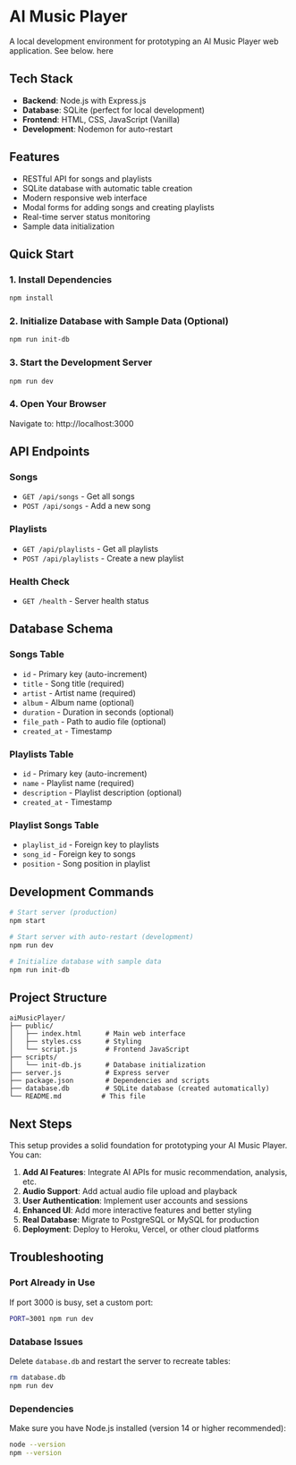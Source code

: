 # AI Music Player

A local development environment for prototyping an AI Music Player web application. See below. here

## Tech Stack

- **Backend**: Node.js with Express.js
- **Database**: SQLite (perfect for local development)
- **Frontend**: HTML, CSS, JavaScript (Vanilla)
- **Development**: Nodemon for auto-restart

## Features

- RESTful API for songs and playlists
- SQLite database with automatic table creation
- Modern responsive web interface
- Modal forms for adding songs and creating playlists
- Real-time server status monitoring
- Sample data initialization

## Quick Start

### 1. Install Dependencies
```bash
npm install
```

### 2. Initialize Database with Sample Data (Optional)
```bash
npm run init-db
```

### 3. Start the Development Server
```bash
npm run dev
```

### 4. Open Your Browser
Navigate to: http://localhost:3000

## API Endpoints

### Songs
- `GET /api/songs` - Get all songs
- `POST /api/songs` - Add a new song

### Playlists
- `GET /api/playlists` - Get all playlists
- `POST /api/playlists` - Create a new playlist

### Health Check
- `GET /health` - Server health status

## Database Schema

### Songs Table
- `id` - Primary key (auto-increment)
- `title` - Song title (required)
- `artist` - Artist name (required)
- `album` - Album name (optional)
- `duration` - Duration in seconds (optional)
- `file_path` - Path to audio file (optional)
- `created_at` - Timestamp

### Playlists Table
- `id` - Primary key (auto-increment)
- `name` - Playlist name (required)
- `description` - Playlist description (optional)
- `created_at` - Timestamp

### Playlist Songs Table
- `playlist_id` - Foreign key to playlists
- `song_id` - Foreign key to songs
- `position` - Song position in playlist

## Development Commands

```bash
# Start server (production)
npm start

# Start server with auto-restart (development)
npm run dev

# Initialize database with sample data
npm run init-db
```

## Project Structure

```
aiMusicPlayer/
├── public/
│   ├── index.html      # Main web interface
│   ├── styles.css      # Styling
│   └── script.js       # Frontend JavaScript
├── scripts/
│   └── init-db.js      # Database initialization
├── server.js           # Express server
├── package.json        # Dependencies and scripts
├── database.db         # SQLite database (created automatically)
└── README.md          # This file
```

## Next Steps

This setup provides a solid foundation for prototyping your AI Music Player. You can:

1. **Add AI Features**: Integrate AI APIs for music recommendation, analysis, etc.
2. **Audio Support**: Add actual audio file upload and playback
3. **User Authentication**: Implement user accounts and sessions
4. **Enhanced UI**: Add more interactive features and better styling
5. **Real Database**: Migrate to PostgreSQL or MySQL for production
6. **Deployment**: Deploy to Heroku, Vercel, or other cloud platforms

## Troubleshooting

### Port Already in Use
If port 3000 is busy, set a custom port:
```bash
PORT=3001 npm run dev
```

### Database Issues
Delete `database.db` and restart the server to recreate tables:
```bash
rm database.db
npm run dev
```

### Dependencies
Make sure you have Node.js installed (version 14 or higher recommended):
```bash
node --version
npm --version
```
